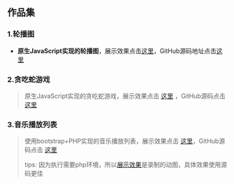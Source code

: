 ## 作品集

### 1.轮播图

- **原生JavaScript实现的轮播图**，展示效果点击[这里](https://ericzlin.github.io/Carousel/)，GitHub源码地址点击[这里](https://github.com/EricZLin/Carousel)

  

### 2.贪吃蛇游戏

> 原生JavaScript实现的贪吃蛇游戏，展示效果点击 [这里](https://ericzlin.github.io/Snake/) ，GitHub源码点击 [这里](https://github.com/EricZLin/Snake) 

### 3.音乐播放列表

> 使用bootstrap+PHP实现的音乐播放列表，展示效果点击 [这里](https://ericzlin.github.io/Music/work.gif)，GitHub源码点击 [这里](https://github.com/EricZLin/Music) 
>
> tips: 因为执行需要php环境，所以[展示效果](https://ericzlin.github.io/Music/work.gif)是录制的动图，具体效果使用源码更佳